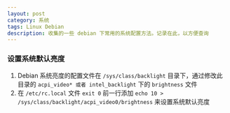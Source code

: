 ```yaml
---
layout: post
category: 系统
tags: Linux Debian
description: 收集的一些 debian 下常用的系统配置方法。记录在此，以方便查询
---
```


### 设置系统默认亮度
  1. Debian 系统亮度的配置文件在 `/sys/class/backlight` 目录下，通过修改此目录的 `acpi_video* 或者 intel_backlight` 下的 `brightness` 文件
  2. 在 `/etc/rc.local` 文件 `exit 0` 前一行添加 `echo 10 > /sys/class/backlight/acpi_video0/brightness` 来设置系统默认亮度
